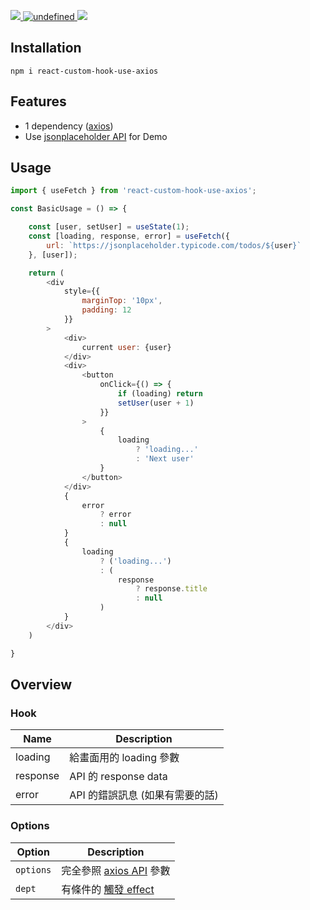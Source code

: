 <p align="left">
    <a href="https://www.npmjs.com/package/react-custom-hook-use-axios" target="_blank">
      <img src="https://img.shields.io/npm/dt/react-custom-hook-use-axios.svg" />
    </a>
    <a href="https://lgtm.com/projects/g/TerryLee7788/react-custom-hook-use-axios/context:javascript" target="_blank">
        <img alt="undefined" src="https://img.shields.io/lgtm/grade/javascript/g/TerryLee7788/react-custom-hook-use-axios.svg?logo=lgtm&logoWidth=18"/>
    </a>
    <a href="https://packagequality.com/#?package=react-custom-hook-use-axios" target="_blank">
        <img src="https://npm.packagequality.com/shield/react-custom-hook-use-axios.svg"/>
    </a>
</p>

## Installation
```
npm i react-custom-hook-use-axios
```

## Features
- 1 dependency ([axios](https://github.com/axios/axios))
- Use [jsonplaceholder API](https://jsonplaceholder.typicode.com/todos) for Demo

## Usage
```js
import { useFetch } from 'react-custom-hook-use-axios';

const BasicUsage = () => {

    const [user, setUser] = useState(1);
    const [loading, response, error] = useFetch({
        url: `https://jsonplaceholder.typicode.com/todos/${user}`
    }, [user]);

    return (
        <div
            style={{
                marginTop: '10px',
                padding: 12
            }}
        >
            <div>
                current user: {user}
            </div>
            <div>
                <button
                    onClick={() => {
                        if (loading) return
                        setUser(user + 1)
                    }}
                >
                    {
                        loading
                            ? 'loading...'
                            : 'Next user'
                    }
                </button>
            </div>
            {
                error
                    ? error
                    : null
            }
            {
                loading
                    ? ('loading...')
                    : (
                        response
                            ? response.title
                            : null
                    )
            }
        </div>
    )

}
```

## Overview
### Hook
|Name|Description|
| -- | -- |
|loading|給畫面用的 loading 參數|
|response|API 的 response data|
|error|API 的錯誤訊息 (如果有需要的話)|

### Options
|Option|Description|
| -- | -- |
|`options`|完全參照 [axios API](https://github.com/axios/axios#axios-api) 參數|
|`dept`|有條件的 [觸發 effect](https://zh-hant.reactjs.org/docs/hooks-reference.html#conditionally-firing-an-effect)|
